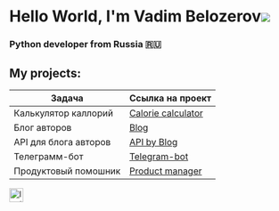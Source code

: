 # Hello World, I'm Vadim Belozerov![](https://github.com/VadimNT) 
### Python developer from Russia 🇷🇺

## My projects:

|  Задача | Ссылка на проект  |
| ------------ | ------------ |
| Калькулятор каллорий|  [Calorie calculator](https://github.com/VadimNT/hw_python_oop "Calorie calculator") |
|  Блог авторов |  [Blog](https://github.com/VadimNT/hw05_final  "Blog")|
|  API для блога авторов | [ API by Blog](https://github.com/VadimNT/api_final_yatube " API by Blog") |
|  Телеграмм-бот |   [Telegram-bot](https://github.com/VadimNT/homework_bot "Telegram-bot")|
|  Продуктовый помошник |[Product manager](https://github.com/VadimNT/homework_bothttp:// "Telegram-bot")|


<a href="https://leetcode.com/smile-nt/"><img src="https://assets.leetcode.com/static_assets/public/webpack_bundles/images/logo-dark.e99485d9b.svg" height=25 alt="leetcode"></a></br>
